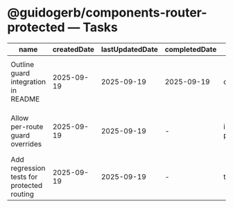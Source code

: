 # @guidogerb/components-router-protected — Tasks

| name                                       | createdDate | lastUpdatedDate | completedDate | status      | description                                                                                                    |
| ------------------------------------------ | ----------- | --------------- | ------------- | ----------- | -------------------------------------------------------------------------------------------------------------- |
| Outline guard integration in README        | 2025-09-19  | 2025-09-19      | 2025-09-19    | complete    | Described how the router composes with `@guidogerb/components-pages-protected` and when to mark routes public. |
| Allow per-route guard overrides            | 2025-09-19  | 2025-09-19      | -             | in progress | Add options so individual routes can opt into custom guards or bypass authentication entirely.                 |
| Add regression tests for protected routing | 2025-09-19  | 2025-09-19      | -             | todo        | Simulate authenticated vs unauthenticated states to ensure fallback behaviour stays stable.                    |
